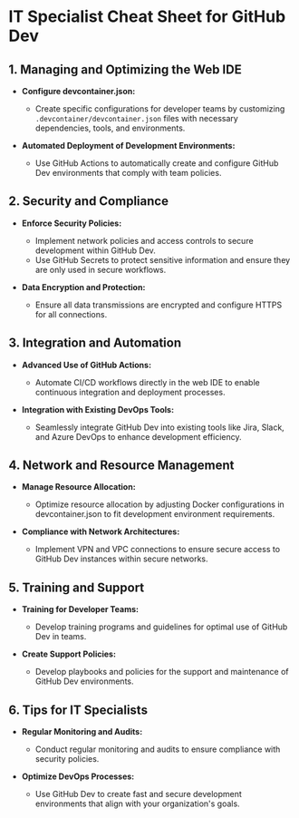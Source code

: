 # IT Specialist Cheat Sheet for GitHub Dev



## 1. Managing and Optimizing the Web IDE

- **Configure devcontainer.json:**
  - Create specific configurations for developer teams by customizing `.devcontainer/devcontainer.json` files with necessary dependencies, tools, and environments.

- **Automated Deployment of Development Environments:**
  - Use GitHub Actions to automatically create and configure GitHub Dev environments that comply with team policies.

## 2. Security and Compliance

- **Enforce Security Policies:**
  - Implement network policies and access controls to secure development within GitHub Dev.
  - Use GitHub Secrets to protect sensitive information and ensure they are only used in secure workflows.

- **Data Encryption and Protection:**
  - Ensure all data transmissions are encrypted and configure HTTPS for all connections.

## 3. Integration and Automation

- **Advanced Use of GitHub Actions:**
  - Automate CI/CD workflows directly in the web IDE to enable continuous integration and deployment processes.

- **Integration with Existing DevOps Tools:**
  - Seamlessly integrate GitHub Dev into existing tools like Jira, Slack, and Azure DevOps to enhance development efficiency.

## 4. Network and Resource Management

- **Manage Resource Allocation:**
  - Optimize resource allocation by adjusting Docker configurations in devcontainer.json to fit development environment requirements.

- **Compliance with Network Architectures:**
  - Implement VPN and VPC connections to ensure secure access to GitHub Dev instances within secure networks.

## 5. Training and Support

- **Training for Developer Teams:**
  - Develop training programs and guidelines for optimal use of GitHub Dev in teams.

- **Create Support Policies:**
  - Develop playbooks and policies for the support and maintenance of GitHub Dev environments.

## 6. Tips for IT Specialists

- **Regular Monitoring and Audits:**
  - Conduct regular monitoring and audits to ensure compliance with security policies.

- **Optimize DevOps Processes:**
  - Use GitHub Dev to create fast and secure development environments that align with your organization's goals.
